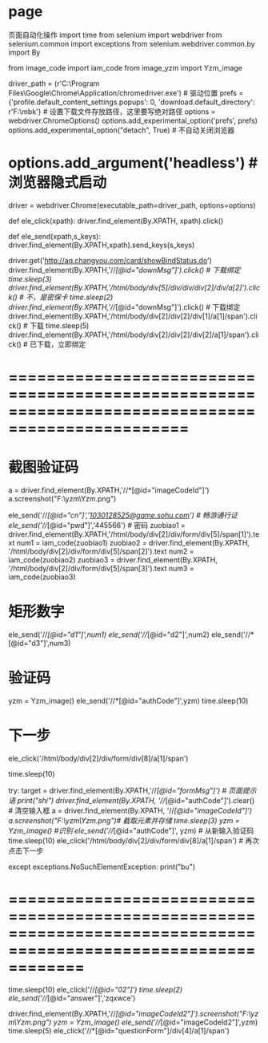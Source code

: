 # page
页面自动化操作
import time
from selenium import webdriver
from selenium.common import exceptions
from selenium.webdriver.common.by import By

from image_code import iam_code
from image_yzm import Yzm_image


driver_path = (r'C:\Program Files\Google\Chrome\Application/chromedriver.exe')  # 驱动位置
prefs = {'profile.default_content_settings.popups': 0, 'download.default_directory': r'F:\mbk'}  # 设置下载文件存放路径，这里要写绝对路径
options = webdriver.ChromeOptions()
options.add_experimental_option('prefs', prefs)
options.add_experimental_option("detach", True) #  不自动关闭浏览器
# options.add_argument('headless')    # 浏览器隐式启动
driver = webdriver.Chrome(executable_path=driver_path, options=options)


def ele_click(xpath):
    driver.find_element(By.XPATH, xpath).click()

def ele_send(xpath,s_keys):
    driver.find_element(By.XPATH,xpath).send_keys(s_keys)


driver.get('http://aq.changyou.com/card/showBindStatus.do')
driver.find_element(By.XPATH,'//*[@id="downMsg"]').click() # 下载绑定
time.sleep(3)
driver.find_element(By.XPATH,'/html/body/div[5]/div/div/div[2]/div/a[2]').click() # 不，是密保卡
time.sleep(2)
driver.find_element(By.XPATH,'//*[@id="downMsg"]').click() # 下载绑定
driver.find_element(By.XPATH,'/html/body/div[2]/div[2]/div[1]/a[1]/span').click() # 下载
time.sleep(5)
driver.find_element(By.XPATH,'/html/body/div[2]/div[2]/div[2]/a[1]/span').click() # 已下载，立即绑定


# =================================================================================================
 # 截图验证码
a = driver.find_element(By.XPATH,'//*[@id="imageCodeId"]')
a.screenshot("F:\yzm\Yzm.png")

ele_send('//*[@id="cn"]','1030128525@game.sohu.com') # 畅游通行证
ele_send('//*[@id="pwd"]','445566') # 密码
zuobiao1 = driver.find_element(By.XPATH,'/html/body/div[2]/div/form/div[5]/span[1]').text
num1 = iam_code(zuobiao1)
zuobiao2 = driver.find_element(By.XPATH, '/html/body/div[2]/div/form/div[5]/span[2]').text
num2 = iam_code(zuobiao2)
zuobiao3 = driver.find_element(By.XPATH, '/html/body/div[2]/div/form/div[5]/span[3]').text
num3 = iam_code(zuobiao3)
# 矩形数字
ele_send('//*[@id="d1"]',num1)
ele_send('//*[@id="d2"]',num2)
ele_send('//*[@id="d3"]',num3)
# 验证码
yzm = Yzm_image()
ele_send('//*[@id="authCode"]',yzm)
time.sleep(10)
# 下一步
ele_click('/html/body/div[2]/div/form/div[8]/a[1]/span')

time.sleep(10)



try:
    target = driver.find_element(By.XPATH,'//*[@id="formMsg"]') #  页面提示语
    print("shi")
    driver.find_element(By.XPATH, '//*[@id="authCode"]').clear() # 清空输入框
    a = driver.find_element(By.XPATH, '//*[@id="imageCodeId"]')
    a.screenshot("F:\yzm\Yzm.png")# 截取元素并存储
    time.sleep(3)
    yzm = Yzm_image() #识别
    ele_send('//*[@id="authCode"]', yzm) # 从新输入验证码
    time.sleep(10)
    ele_click('/html/body/div[2]/div/form/div[8]/a[1]/span') # 再次点击下一步

except exceptions.NoSuchElementException:
    print("bu")



# ================================================================================================================
time.sleep(10)
ele_click('//*[@id="02"]')
time.sleep(2)
ele_send('//*[@id="answer"]','zqxwce')

driver.find_element(By.XPATH,'//*[@id="imageCodeId2"]').screenshot("F:\yzm\Yzm.png")
yzm = Yzm_image()
ele_send('//*[@id="imageCodeId2"]',yzm)
time.sleep(5)
ele_click('//*[@id="questionForm"]/div[4]/a[1]/span')

